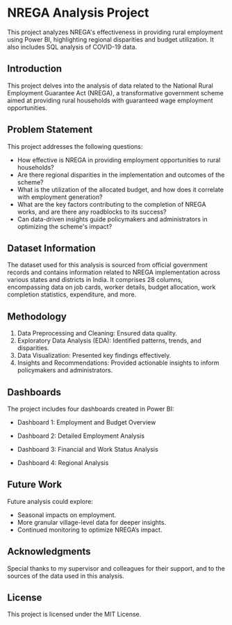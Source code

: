 # NREGA Analysis Project
This project analyzes NREGA's effectiveness in providing rural employment using Power BI, highlighting regional disparities and budget utilization. It also includes SQL analysis of COVID-19 data.

## Introduction
This project delves into the analysis of data related to the National Rural Employment Guarantee Act (NREGA), a transformative government scheme aimed at providing rural households with guaranteed wage employment opportunities.

## Problem Statement
This project addresses the following questions:
- How effective is NREGA in providing employment opportunities to rural households?
- Are there regional disparities in the implementation and outcomes of the scheme?
- What is the utilization of the allocated budget, and how does it correlate with employment generation?
- What are the key factors contributing to the completion of NREGA works, and are there any roadblocks to its success?
- Can data-driven insights guide policymakers and administrators in optimizing the scheme's impact?

## Dataset Information
The dataset used for this analysis is sourced from official government records and contains information related to NREGA implementation across various states and districts in India. It comprises 28 columns, encompassing data on job cards, worker details, budget allocation, work completion statistics, expenditure, and more.

## Methodology
1. Data Preprocessing and Cleaning: Ensured data quality.
2. Exploratory Data Analysis (EDA): Identified patterns, trends, and disparities.
3. Data Visualization: Presented key findings effectively.
4. Insights and Recommendations: Provided actionable insights to inform policymakers and administrators.

## Dashboards
The project includes four dashboards created in Power BI:
- Dashboard 1: Employment and Budget Overview
  
- Dashboard 2: Detailed Employment Analysis

- Dashboard 3: Financial and Work Status Analysis
  
- Dashboard 4: Regional Analysis
  


## Future Work
Future analysis could explore:
- Seasonal impacts on employment.
- More granular village-level data for deeper insights.
- Continued monitoring to optimize NREGA’s impact.

## Acknowledgments
Special thanks to my supervisor and colleagues for their support, and to the sources of the data used in this analysis.

## License
This project is licensed under the MIT License.

